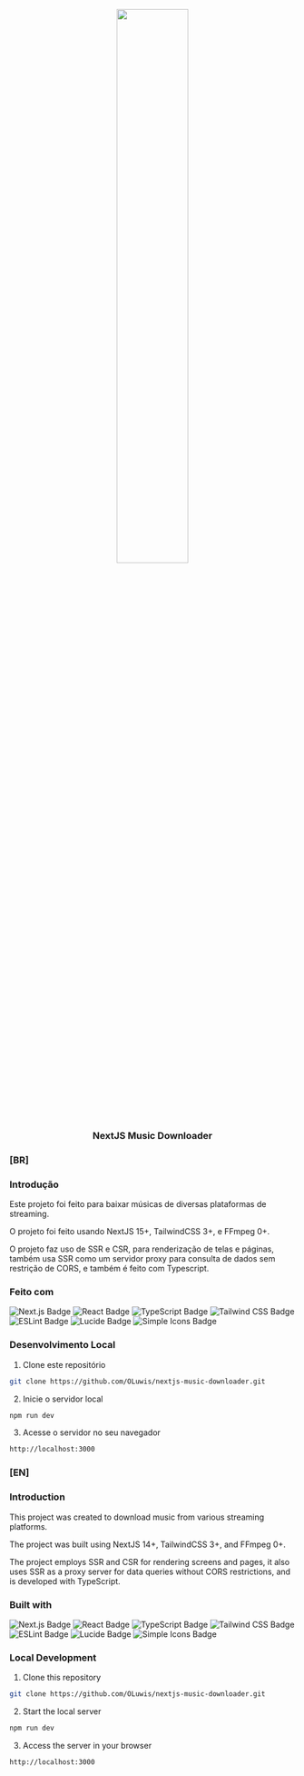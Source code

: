 <p align="center">
  <img src="https://upload.wikimedia.org/wikipedia/commons/8/8e/Nextjs-logo.svg" style="display:block; width: 50%;">
  <h3 align="center">
    NextJS Music Downloader
  </h3>
</p>

### [BR]

### Introdução

Este projeto foi feito para baixar músicas de diversas plataformas de streaming.

O projeto foi feito usando NextJS 15+, TailwindCSS 3+, e FFmpeg 0+.

O projeto faz uso de SSR e CSR, para renderização de telas e páginas, também usa SSR como um servidor proxy para consulta de dados sem restrição de CORS, e também é feito com Typescript.

### Feito com
![Next.js Badge](https://img.shields.io/badge/Next.js-000?logo=nextdotjs&logoColor=fff&style=for-the-badge)
![React Badge](https://img.shields.io/badge/React-61DAFB?logo=react&logoColor=000&style=for-the-badge)
![TypeScript Badge](https://img.shields.io/badge/TypeScript-3178C6?logo=typescript&logoColor=fff&style=for-the-badge)
![Tailwind CSS Badge](https://img.shields.io/badge/Tailwind%20CSS-06B6D4?logo=tailwindcss&logoColor=fff&style=for-the-badge)
![ESLint Badge](https://img.shields.io/badge/ESLint-4B32C3?logo=eslint&logoColor=fff&style=for-the-badge)
![Lucide Badge](https://img.shields.io/badge/Lucide-F56565?logo=lucide&logoColor=fff&style=for-the-badge)
![Simple Icons Badge](https://img.shields.io/badge/Simple%20Icons-111?logo=simpleicons&logoColor=fff&style=for-the-badge)

### Desenvolvimento Local

1. Clone este repositório
```sh
git clone https://github.com/OLuwis/nextjs-music-downloader.git
```
2. Inicie o servidor local
```sh
npm run dev
```
3. Acesse o servidor no seu navegador
```sh
http://localhost:3000
```

### [EN]

### Introduction

This project was created to download music from various streaming platforms.

The project was built using NextJS 14+, TailwindCSS 3+, and FFmpeg 0+.

The project employs SSR and CSR for rendering screens and pages, it also uses SSR as a proxy server for data queries without CORS restrictions, and is developed with TypeScript.

### Built with
![Next.js Badge](https://img.shields.io/badge/Next.js-000?logo=nextdotjs&logoColor=fff&style=for-the-badge)
![React Badge](https://img.shields.io/badge/React-61DAFB?logo=react&logoColor=000&style=for-the-badge)
![TypeScript Badge](https://img.shields.io/badge/TypeScript-3178C6?logo=typescript&logoColor=fff&style=for-the-badge)
![Tailwind CSS Badge](https://img.shields.io/badge/Tailwind%20CSS-06B6D4?logo=tailwindcss&logoColor=fff&style=for-the-badge)
![ESLint Badge](https://img.shields.io/badge/ESLint-4B32C3?logo=eslint&logoColor=fff&style=for-the-badge)
![Lucide Badge](https://img.shields.io/badge/Lucide-F56565?logo=lucide&logoColor=fff&style=for-the-badge)
![Simple Icons Badge](https://img.shields.io/badge/Simple%20Icons-111?logo=simpleicons&logoColor=fff&style=for-the-badge)

### Local Development

1. Clone this repository
```sh
git clone https://github.com/OLuwis/nextjs-music-downloader.git
```
2. Start the local server
```sh
npm run dev
```
3. Access the server in your browser
```sh
http://localhost:3000
```
